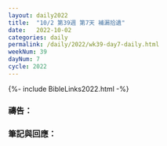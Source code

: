 ```yaml
---
layout: daily2022
title:  "10/2 第39週 第7天 補漏拾遺"
date:   2022-10-02
categories: daily
permalink: /daily/2022/wk39-day7-daily.html
weekNum: 39
dayNum: 7
cycle: 2022
---
```


{%- include BibleLinks2022.html -%}

### 禱告：

### 筆記與回應：
